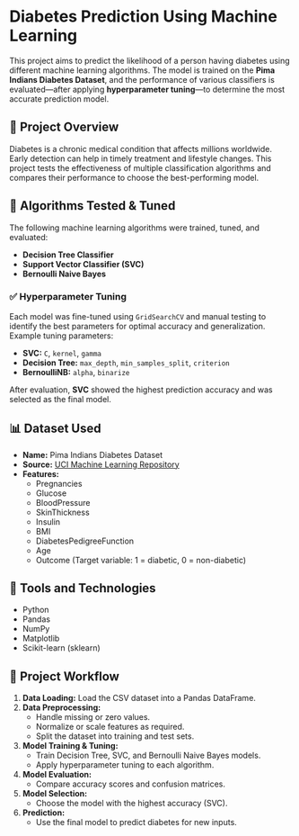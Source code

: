 # Diabetes Prediction Using Machine Learning

This project aims to predict the likelihood of a person having diabetes using different machine learning algorithms. The model is trained on the **Pima Indians Diabetes Dataset**, and the performance of various classifiers is evaluated—after applying **hyperparameter tuning**—to determine the most accurate prediction model.

## 📌 Project Overview

Diabetes is a chronic medical condition that affects millions worldwide. Early detection can help in timely treatment and lifestyle changes. This project tests the effectiveness of multiple classification algorithms and compares their performance to choose the best-performing model.

## 🧠 Algorithms Tested & Tuned

The following machine learning algorithms were trained, tuned, and evaluated:

- **Decision Tree Classifier**
- **Support Vector Classifier (SVC)**
- **Bernoulli Naive Bayes**

### ✅ Hyperparameter Tuning

Each model was fine-tuned using `GridSearchCV` and manual testing to identify the best parameters for optimal accuracy and generalization.  
Example tuning parameters:
- **SVC:** `C`, `kernel`, `gamma`
- **Decision Tree:** `max_depth`, `min_samples_split`, `criterion`
- **BernoulliNB:** `alpha`, `binarize`

After evaluation, **SVC** showed the highest prediction accuracy and was selected as the final model.

## 📊 Dataset Used

- **Name:** Pima Indians Diabetes Dataset  
- **Source:** [UCI Machine Learning Repository](https://www.kaggle.com/datasets/uciml/pima-indians-diabetes-database)
- **Features:**
  - Pregnancies
  - Glucose
  - BloodPressure
  - SkinThickness
  - Insulin
  - BMI
  - DiabetesPedigreeFunction
  - Age
  - Outcome (Target variable: 1 = diabetic, 0 = non-diabetic)

## 🔧 Tools and Technologies

- Python
- Pandas
- NumPy
- Matplotlib
- Scikit-learn (sklearn)

## 🚀 Project Workflow

1. **Data Loading:** Load the CSV dataset into a Pandas DataFrame.
2. **Data Preprocessing:**
   - Handle missing or zero values.
   - Normalize or scale features as required.
   - Split the dataset into training and test sets.
3. **Model Training & Tuning:**
   - Train Decision Tree, SVC, and Bernoulli Naive Bayes models.
   - Apply hyperparameter tuning to each algorithm.
4. **Model Evaluation:**
   - Compare accuracy scores and confusion matrices.
5. **Model Selection:**
   - Choose the model with the highest accuracy (SVC).
6. **Prediction:**
   - Use the final model to predict diabetes for new inputs.
